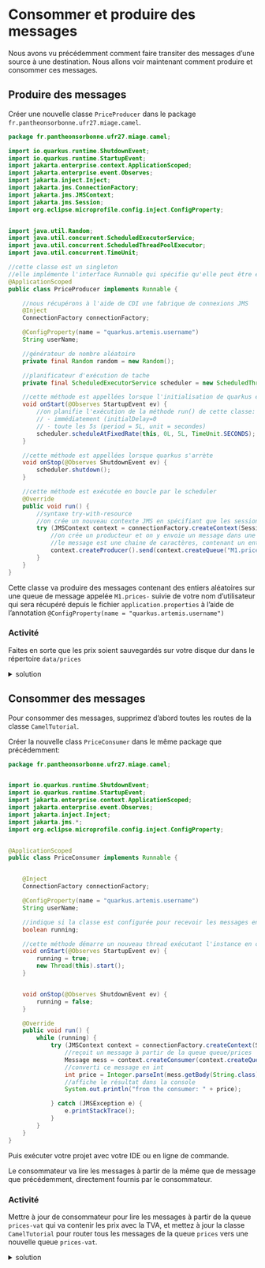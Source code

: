 # Consommer et produire des messages

Nous avons vu précédemment comment faire transiter des messages d’une source à une destination. Nous allons voir maintenant comment produire et consommer ces messages.

## Produire des messages

Créer une nouvelle classe `PriceProducer` dans le package `fr.pantheonsorbonne.ufr27.miage.camel`.

```java
package fr.pantheonsorbonne.ufr27.miage.camel;

import io.quarkus.runtime.ShutdownEvent;
import io.quarkus.runtime.StartupEvent;
import jakarta.enterprise.context.ApplicationScoped;
import jakarta.enterprise.event.Observes;
import jakarta.inject.Inject;
import jakarta.jms.ConnectionFactory;
import jakarta.jms.JMSContext;
import jakarta.jms.Session;
import org.eclipse.microprofile.config.inject.ConfigProperty;


import java.util.Random;
import java.util.concurrent.ScheduledExecutorService;
import java.util.concurrent.ScheduledThreadPoolExecutor;
import java.util.concurrent.TimeUnit;

//cette classe est un singleton
//elle implémente l'interface Runnable qui spécifie qu'elle peut être exécutée par un scheduler
@ApplicationScoped
public class PriceProducer implements Runnable {

    //nous récupérons à l'aide de CDI une fabrique de connexions JMS
    @Inject
    ConnectionFactory connectionFactory;

    @ConfigProperty(name = "quarkus.artemis.username")
    String userName;

    //générateur de nombre aléatoire
    private final Random random = new Random();

    //planificateur d'exécution de tache
    private final ScheduledExecutorService scheduler = new ScheduledThreadPoolExecutor(1);

    //cette méthode est appellées lorsque l'initialisation de quarkus est terminée
    void onStart(@Observes StartupEvent ev) {
        //on planifie l'exécution de la méthode run() de cette classe:
        // - immédiatement (initialDelay=0
        // - toute les 5s (period = 5L, unit = secondes)
        scheduler.scheduleAtFixedRate(this, 0L, 5L, TimeUnit.SECONDS);
    }

    //cette méthode est appellées lorsque quarkus s'arrète
    void onStop(@Observes ShutdownEvent ev) {
        scheduler.shutdown();
    }

    //cette méthode est exécutée en boucle par le scheduler
    @Override
    public void run() {
        //syntaxe try-with-resource
        //on crée un nouveau contexte JMS en spécifiant que les sessions sont cloturées automatiquement lors que les messages sont consommés.
        try (JMSContext context = connectionFactory.createContext(Session.AUTO_ACKNOWLEDGE)) {
            //on crée un producteur et on y envoie un message dans une nouvelle queue "prices"
            //le message est une chaine de caractères, contenant un entier tiré aléatoirement entre 1 et 100.
            context.createProducer().send(context.createQueue("M1.prices-"+userName), Integer.toString(random.nextInt(100)));
        }
    }
}
```

Cette classe va produire des messages contenant des entiers aléatoires sur une queue de message appelée `M1.prices-` suivie de votre nom d’utilisateur qui sera récupéré depuis le fichier `application.properties` à l’aide de l’annotation `@ConfigProperty(name = "quarkus.artemis.username")`

### Activité

Faites en sorte que les prix soient sauvegardés sur votre disque dur dans le répertoire `data/prices`

 <details>
   <summary>solution</summary>
   <pre>package fr.pantheonsorbonne.ufr27.miage.camel;

import org.apache.camel.builder.RouteBuilder;

import jakarta.enterprise.context.ApplicationScoped;
import org.eclipse.microprofile.config.inject.ConfigProperty;

@ApplicationScoped
public class CamelTutorial extends RouteBuilder {


    @ConfigProperty(name = "quarkus.artemis.username")
    String userName;

    @Override
    public void configure() {
        from("sjms2:M1.prices-"+userName).to("file:data/prices");
    }
}</pre>
</details>

## Consommer des messages

Pour consommer des messages, supprimez d’abord toutes les routes de la classe `CamelTutorial`.

Créer la nouvelle class `PriceConsumer` dans le même package que précédemment:

```java
package fr.pantheonsorbonne.ufr27.miage.camel;


import io.quarkus.runtime.ShutdownEvent;
import io.quarkus.runtime.StartupEvent;
import jakarta.enterprise.context.ApplicationScoped;
import jakarta.enterprise.event.Observes;
import jakarta.inject.Inject;
import jakarta.jms.*;
import org.eclipse.microprofile.config.inject.ConfigProperty;


@ApplicationScoped
public class PriceConsumer implements Runnable {


    @Inject
    ConnectionFactory connectionFactory;

    @ConfigProperty(name = "quarkus.artemis.username")
    String userName;

    //indique si la classe est configurée pour recevoir les messages en boucle
    boolean running;

    //cette méthode démarre un nouveau thread exécutant l'instance en cours, jusqu'à ce que la variable running soit false.
    void onStart(@Observes StartupEvent ev) {
        running = true;
        new Thread(this).start();
    }


    void onStop(@Observes ShutdownEvent ev) {
        running = false;
    }

    @Override
    public void run() {
        while (running) {
            try (JMSContext context = connectionFactory.createContext(Session.AUTO_ACKNOWLEDGE)) {
                //reçoit un message à partir de la queue queue/prices
                Message mess = context.createConsumer(context.createQueue("M1.prices-" + userName)).receive();
                //converti ce message en int
                int price = Integer.parseInt(mess.getBody(String.class));
                //affiche le résultat dans la console
                System.out.println("from the consumer: " + price);

            } catch (JMSException e) {
                e.printStackTrace();
            }
        }
    }
}
```

Puis exécuter votre projet avec votre IDE ou en ligne de commande.

Le consommateur va lire les messages à partir de la même que de message que précédemment, directement fournis par le consommateur.

### Activité

Mettre à jour de consommateur pour lire les messages à partir de la queue `prices-vat` qui va contenir les prix avec la TVA, et mettez à jour la classe `CamelTutorial` pour router tous les messages de la queue `prices` vers une nouvelle queue `prices-vat`.

 <details>
   <summary>solution</summary>
<p>
Dans price consumer:
<pre>Message mess = context.createConsumer(context.createQueue("M1.prices-vat-"+username)).receive();</pre>
</p>
<p>
Dans CamelTutorial
<pre>from("sjms2:M1.prices-"+username).to("sjms2:M1.prices-vat-"+username);</pre>
</p>
